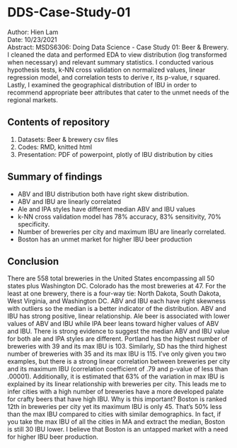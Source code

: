 # DDS-Case-Study-01  
Author: Hien Lam    
Date: 10/23/2021    
Abstract: MSDS6306: Doing Data Science - Case Study 01: Beer & Brewery. I cleaned the data and performed EDA to view distribution (log transformed when necessary) and relevant summary statistics. I conducted various hypothesis tests, k-NN cross validation on normalized values, linear regression model, and correlation tests to derive r, its p-value, r squared. Lastly, I examined the geographical distribution of IBU in order to recommend appropriate beer attributes that cater to the unmet needs of the regional markets.

## Contents of repository

1. Datasets: Beer & brewery csv files  
2. Codes: RMD, knitted html
3. Presentation: PDF of powerpoint, plotly of IBU distribution by cities

## Summary of findings
- ABV and IBU distribution both have right skew distribution.
- ABV and IBU are linearly correlated  
- Ale and IPA styles have different median ABV and IBU values
- k-NN cross validation model has 78% accuracy, 83% sensitivity, 70% specificity.
- Number of breweries per city and maximum IBU are linearly correlated.
- Boston has an unmet market for higher IBU beer production

## Conclusion
There are 558 total breweries in the United States encompassing all 50 states plus Washington DC. Colorado has the most breweries at 47. For the least at one brewery, there is a four-way tie: North Dakota, South Dakota, West Virginia, and Washington DC. ABV and IBU each have right skewness with outliers so the median is a better indicator of the distribution. ABV and IBU has strong positive, linear relationship. Ale beer is associated with lower values of ABV and IBU while IPA beer leans toward higher values of ABV and IBU. There is strong evidence to suggest the median ABV and IBU value for both ale and IPA styles are different. 
Portland has the highest number of breweries with 39 and its max IBU is 103. Similarly, SD has the third highest number of breweries with 35 and its max IBU is 115. I’ve only given you two examples, but there is a strong linear correlation between breweries per city and its maximum IBU (correlation coefficient of .79 and p-value of less than .00001). Additionally, it is estimated that 63% of the variation in max IBU is explained by its linear relationship with breweries per city. This leads me to infer cities with a high number of breweries have a more developed palate for crafty beers that have high IBU. Why is this important? Boston is ranked 12th in breweries per city yet its maximum IBU is only 45. That’s 50% less than the max IBU compared to cities with similar demographics. In fact, if you take the max IBU of all the cities in MA and extract the median, Boston is still 30 IBU lower. I believe that Boston is an untapped market with a need for higher IBU beer production.
